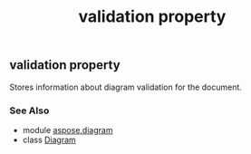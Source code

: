 ﻿---
title: validation property
second_title: Aspose.Diagram for Python via .NET API References
description: 
type: docs
weight: 400
url: /python-net/aspose.diagram/diagram/validation/
is_root: false
---

## validation property


Stores information about diagram validation for the document.

### See Also
* module [aspose.diagram](../../)
* class [Diagram](/diagram/python-net/aspose.diagram/diagram)

